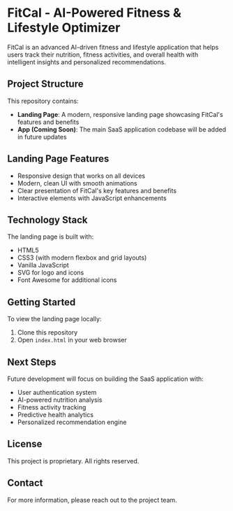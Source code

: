 # FitCal - AI-Powered Fitness & Lifestyle Optimizer

FitCal is an advanced AI-driven fitness and lifestyle application that helps users track their nutrition, fitness activities, and overall health with intelligent insights and personalized recommendations.

## Project Structure

This repository contains:

- **Landing Page**: A modern, responsive landing page showcasing FitCal's features and benefits
- **App (Coming Soon)**: The main SaaS application codebase will be added in future updates

## Landing Page Features

- Responsive design that works on all devices
- Modern, clean UI with smooth animations
- Clear presentation of FitCal's key features and benefits
- Interactive elements with JavaScript enhancements

## Technology Stack

The landing page is built with:

- HTML5
- CSS3 (with modern flexbox and grid layouts)
- Vanilla JavaScript
- SVG for logo and icons
- Font Awesome for additional icons

## Getting Started

To view the landing page locally:

1. Clone this repository
2. Open `index.html` in your web browser

## Next Steps

Future development will focus on building the SaaS application with:

- User authentication system
- AI-powered nutrition analysis
- Fitness activity tracking
- Predictive health analytics
- Personalized recommendation engine

## License

This project is proprietary. All rights reserved.

## Contact

For more information, please reach out to the project team. 